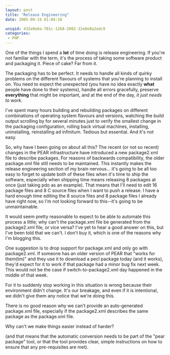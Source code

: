 ```yaml
---
layout: post
title: "Release Engineering"
date: 2005-09-19 01:04:10

uniqid: 432e0e8a-701c-1268-2092-32e0e8a2adc9
categories: 
 - PHP
---
```

<p>One of the things I spend a <b>lot</b> of time doing is release engineering.  If you're not familiar with the term, it's the process of taking some software product and packaging it.  Piece of cake?  Far from it.   </p>
<p>The packaging has to be perfect.  It needs to handle all kinds of quirky problems on the different flavours of systems that you're planning to install on.  You need to expect the unexpected (you have no idea exactly <b>what</b> people have done to their systems), handle all errors gracefully, preserve <b>everything</b> that might be important, and at the end of the day, <i>it just needs to work</i>.   </p>
<p>I've spent many hours building and rebuilding packages on different combinations of operating system flavours and versions, watching the build output scrolling by for several minutes just to verify the smallest change in the packaging configuration, rolling back virtual machines, installing, uninstalling, reinstalling ad infinitum.  Tedious but essential.  And it's not easy.   </p>
<p>So, why have I been going on about all this?  The recent (or not so recent) changes in the PEAR infrastructure have introduced a new package2.xml file to describe packages.  For reasons of backwards compatibility, the older package.xml file still needs to be maintained.  This instantly makes the release engineering section of my brain nervous... it's going to be all too easy to forget to update both of these files when it's time to ship the software, especially when shipping time means releasing 8 packages at once (just taking pdo as an example).  That means that I'll need to edit 16 package files and 8 C source files when I want to push a release.  I have a hard enough time editing the 8 source files and 8 package files I already have right now, so I'm not looking forward to this--it's going to be unmaintainable.   </p>
<p>It would seem pretty reasonable to expect to be able to automate this process a little; why can't the package.xml file be generated from the package2.xml file, or vice versa?  I've yet to hear a good answer on this, but I've been told that we can't.  I don't buy it, which is one of the reasons why I'm blogging this.   </p>
<p>One suggestion is to drop support for package.xml and only go with package2.xml.  If someone has an older version of PEAR that &quot;works for them(tm)&quot; and they use it to download a pecl package today (and it works), they'd expect for it to work if that package had a minor bug fix next week.  This would not be the case if switch-to-package2.xml day happened in the middle of that week.   </p>
<p>For it to suddenly stop working in this situation is wrong because their environment didn't change.  It's our breakage, and even if it is intentional, we didn't give them any notice that we're doing this.   </p>
<p>There is no good reason why we can't provide an auto-generated package.xml file, especially if the package2.xml describes the same package as the package.xml file.   </p>
<p>Why can't we make things easier instead of harder?   </p>
<p>(and that means that the automatic conversion needs to be part of the &quot;pear package&quot; tool, or that the tool provides clear, simple instructions on how to ensure that any pre-requisites are met).  </p>
